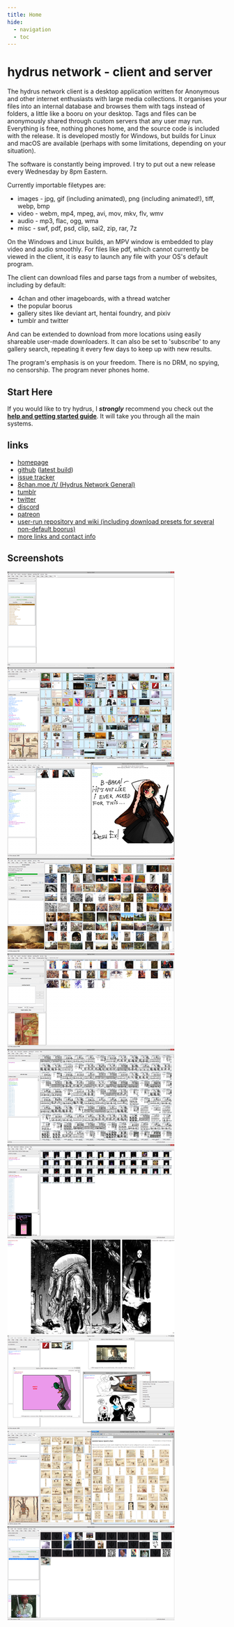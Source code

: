 ```yaml
---
title: Home
hide:
  - navigation
  - toc
---
```


# hydrus network - client and server

The hydrus network client is a desktop application written for Anonymous and other internet enthusiasts with large media collections. It organises your files into an internal database and browses them with tags instead of folders, a little like a booru on your desktop. Tags and files can be anonymously shared through custom servers that any user may run. Everything is free, nothing phones home, and the source code is included with the release. It is developed mostly for Windows, but builds for Linux and macOS are available (perhaps with some limitations, depending on your situation).

The software is constantly being improved. I try to put out a new release every Wednesday by 8pm Eastern.

Currently importable filetypes are:

*   images - jpg, gif (including animated), png (including animated!), tiff, webp, bmp
*   video - webm, mp4, mpeg, avi, mov, mkv, flv, wmv
*   audio - mp3, flac, ogg, wma
*   misc - swf, pdf, psd, clip, sai2, zip, rar, 7z

On the Windows and Linux builds, an MPV window is embedded to play video and audio smoothly. For files like pdf, which cannot currently be viewed in the client, it is easy to launch any file with your OS's default program.

The client can download files and parse tags from a number of websites, including by default:

*   4chan and other imageboards, with a thread watcher
*   the popular boorus
*   gallery sites like deviant art, hentai foundry, and pixiv
*   tumblr and twitter

And can be extended to download from more locations using easily shareable user-made downloaders. It can also be set to 'subscribe' to any gallery search, repeating it every few days to keep up with new results.

The program's emphasis is on your freedom. There is no DRM, no spying, no censorship. The program never phones home.

## Start Here

If you would like to try hydrus, I _**strongly**_ recommend you check out the **[help and getting started guide](introduction.md)**. It will take you through all the main systems.

## links

* [homepage](https://hydrusnetwork.github.io/hydrus/)
* [github](https://github.com/hydrusnetwork/hydrus) ([latest build](https://github.com/hydrusnetwork/hydrus/releases/latest))
* [issue tracker](https://github.com/hydrusnetwork/hydrus/issues)
* [8chan.moe /t/ (Hydrus Network General)](https://8chan.moe/t/catalog.html)
* [tumblr](https://hydrus.tumblr.com)
* [twitter](https://twitter.com/hydrusnetwork)
* [discord](https://discord.gg/wPHPCUZ)
* [patreon](https://www.patreon.com/hydrus_dev)
* [user-run repository and wiki (including download presets for several non-default boorus)](https://github.com/CuddleBear92/Hydrus-Presets-and-Scripts)
* [more links and contact info](contact.md)

## Screenshots

[![](images/screenshot_empty_thumb.png)](images/screenshot_empty.png "An empty page. You can search based on file metadata such as filesize and image resolution, not just tags.") 
[![](images/screenshot_general_search_thumb.png)](images/screenshot_general_search.png "A simple tag search.") 
[![](images/screenshot_desu_thumb.png)](images/screenshot_desu.png "You can add more tags to specify a search. Also pictured is the media viewer, for viewing media in larger size.") 
[![](images/screenshot_thread_watcher_thumb.png)](images/screenshot_thread_watcher.png "The thread watcher works for 4chan and 8chan.") 
[![](images/screenshot_deviant_art_thumb.png)](images/screenshot_deviant_art.png "The gallery downloader will search for all the files for a particular artist or tag and download them, parsing tags as it goes.") 
[![](images/screenshot_big_search_thumb.png)](images/screenshot_big_search.png "The client can easily search, display and manage thousands of files.") 
[![](images/screenshot_gunnerkrigg_collect_thumb.png)](images/screenshot_gunnerkrigg_collect.png "Files can be sorted and collected by their tags.") 
[![](images/screenshot_fullscreen_blame_thumb.png)](images/screenshot_fullscreen_blame.png "The media viewer can work as a resizable window or completely fullscreen. It is clean and fast.") 
[![](images/screenshot_video_thumb.png)](images/screenshot_video.png "Many file formats are supported.") 
[![](images/screenshot_booru_thumb.png)](images/screenshot_booru.png "You can run your own (simple!) booru") 
[![](images/screenshot_advanced_autocomplete_thumb.png)](images/screenshot_advanced_autocomplete.png "The client can get complicated if you want it to. This screenshot shows a tag sibling, where one tag is immediately swapped with another, and a non-local search, where results that are known but not on the computer are shown.")

